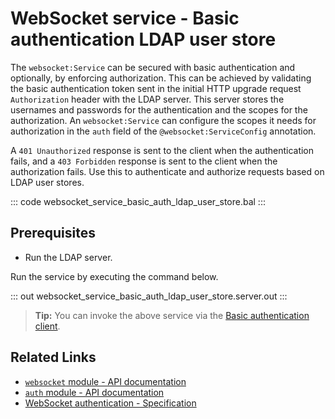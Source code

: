 # WebSocket service - Basic authentication LDAP user store

The `websocket:Service` can be secured with basic authentication and optionally, by enforcing authorization. This can be achieved by validating the basic authentication token sent in the initial HTTP upgrade request `Authorization` header with the LDAP server. This server stores the usernames and passwords for the authentication and the scopes for the authorization. An `websocket:Service` can configure the scopes it needs for authorization in the `auth` field of the `@websocket:ServiceConfig` annotation.

A `401 Unauthorized` response is sent to the client when the authentication fails, and a `403 Forbidden` response is sent to the client when the authorization fails. Use this to authenticate and authorize requests based on LDAP user stores. 

::: code websocket_service_basic_auth_ldap_user_store.bal :::

## Prerequisites
- Run the LDAP server.

Run the service by executing the command below.

::: out websocket_service_basic_auth_ldap_user_store.server.out :::

>**Tip:** You can invoke the above service via the [Basic authentication client](/learn/by-example/websocket-client-basic-auth).

## Related Links
- [`websocket` module - API documentation](https://lib.ballerina.io/ballerina/websocket/latest)
- [`auth` module - API documentation](https://lib.ballerina.io/ballerina/auth/latest/)
- [WebSocket authentication - Specification](/spec/websocket/#52-authentication-and-authorization)
